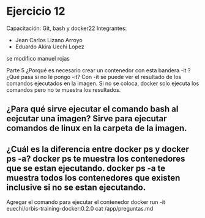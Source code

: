 # Ejercicio 12
Capacitación: Git, bash y docker22
Integrantes:
- Jean Carlos Lizano Arroyo
- Eduardo Akira Uechi Lopez

se modifico
manuel rojas

Parte 5
¿Porqué es necesario crear un contenedor con esta bandera -it ? ¿Qué pasa si no le pongo -it?
Con -it se puede ver el resultado de los comandos ejecutados en la imagen. Si no se coloca, docker solo ejecuta los comandos pero no te muestra los resultados.

¿Para qué sirve ejecutar el comando bash al eejcutar una imagen?
Sirve para ejecutar comandos de linux en la carpeta de la imagen.
-------------------------------------------------------------------------------------------------

¿Cuál es la diferencia entre docker ps y docker ps -a?
docker ps te muestra los contenedores que se estan ejecutando.
docker ps -a te muestra todos los contenedores que existen inclusive si no se estan ejecutando.
-------------------------------------------------------------------------------------------------

Agregar el comando para ejecutar el contenedor
docker run -it euechi/orbis-training-docker:0.2.0 cat /app/preguntas.md